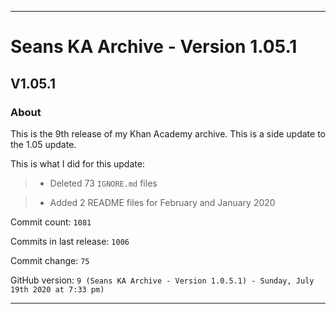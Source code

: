 
***

# Seans KA Archive - Version 1.05.1

## V1.05.1

### About

This is the 9th release of my Khan Academy archive. This is a side update to the 1.05 update.

This is what I did for this update:

> * Deleted 73 `IGNORE.md` files

> * Added 2 README files for February and January 2020

Commit count: `1081`

Commits in last release: `1006`

Commit change: `75`

GitHub version: `9 (Seans KA Archive - Version 1.0.5.1) - Sunday, July 19th 2020 at 7:33 pm)`

***
